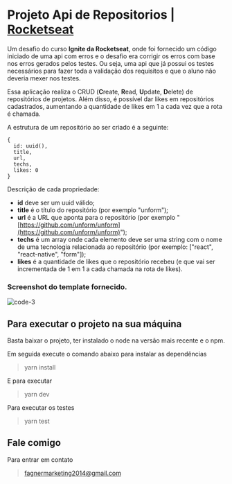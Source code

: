 # Projeto Api de Repositorios  | [Rocketseat](https://www.rocketseat.com.br/)

Um desafio do curso **Ignite da Rocketseat**, onde foi fornecido um código iniciado de uma api com erros e o desafio era corrigir os erros com base nos erros gerados 
pelos testes. Ou seja, uma api que já possui os testes necessários para fazer toda a validação dos requisitos e que o aluno não deveria mexer nos testes.

Essa aplicação realiza o CRUD (**C**reate, **R**ead, **U**pdate, **D**elete) de repositórios de projetos. Além disso, é possível dar likes em repositórios 
cadastrados, aumentando a quantidade de likes em 1 a cada vez que a rota é chamada.

A estrutura de um repositório ao ser criado é a seguinte: 

```
{
  id: uuid(),
  title,
  url,
  techs,
  likes: 0
}
```

Descrição de cada propriedade:

- **id** deve ser um uuid válido;
- **title** é o título do repositório (por exemplo "unform");
- **url** é a URL que aponta para o repositório (por exemplo "[https://github.com/unform/unform](https://github.com/unform/unform)");
- **techs** é um array onde cada elemento deve ser uma string com o nome de uma tecnologia relacionada ao repositório 
(por exemplo: ["react", "react-native", "form"]);
- **likes** é a quantidade de likes que o repositório recebeu (e que vai ser incrementada de 1 em 1 a cada chamada na rota de likes).

### Screenshot do template fornecido.

![code-3](https://user-images.githubusercontent.com/42723263/205490382-48419fa3-ac93-4138-bb64-5007349a4aa2.png)


## Para executar o projeto na sua máquina

Basta baixar o projeto, ter instalado o node na versão mais recente e o npm.

Em seguida execute o comando abaixo para instalar as dependências 

> yarn install

E para executar 

> yarn dev

Para executar os testes

> yarn test


## Fale comigo

Para entrar em contato

> fagnermarketing2014@gmail.com

